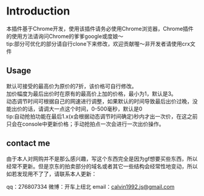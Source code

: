 Introduction
============

本插件基于Chrome开发，使用该插件请务必使用Chrome浏览器，Chrome插件的使用方法请询问Chrome的爹爹google或度娘～  
tip:部分可优化的部分请自行clone下来修改，欢迎贡献喔～非开发者请使用crx文件

Usage
-----

默认可接受的最高价为原价的7折，该价格可自行修改。  
加价幅度为最后出价时在原有的最高价上加的价格，最小为1，默认是3。  
动态调节时间可根据自己的网速进行调整，如果默认的时间导致最后出价过晚，没能出价的话，请调大一点这个时间，0-500毫秒，默认是0  
tip:自动抢拍功能在最后1.x(x会根据动态调节时间确定)秒内才出一次价，在这之前只会在console中更新价格；手动抢拍点一次会进行一次出价操作。

contact me
-----

由于本人对网购并不是那么感兴趣，写这个东西完全是因为gf想要买些东西，所以经常不更新。但是京东的拍卖部分的域名或者其它一些结构会经常性地变动，所以如若发现用不了了，请联系本人更新：

qq：276807334
微博：开车上纽北
email：calvin1992.js@gmail.com
